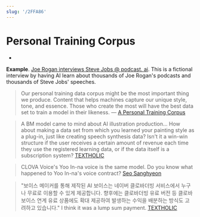 ```yaml
---
slug: '/2FFA86'
---
```


# Personal Training Corpus

-

**Example**. [Joe Rogan interviews Steve Jobs @ podcast. ai](https://podcast.ai/).
This is a fictional interview by having AI learn about thousands of Joe Rogan's podcasts and thousands of Steve Jobs' speeches.

> Our personal training data corpus might be the most important thing we produce. Content that helps machines capture our unique style, tone, and essence. Those who create the most will have the best data set to train a model in their likeness. — [A Personal Training Corpus](https://matt-rickard.ghost.io/personal-data-training-corpus/)

> A BM model came to mind about AI illustration production... How about making a data set from which you learned your painting style as a plug-in, just like creating speech synthesis data? Isn't it a win-win structure if the user receives a certain amount of revenue each time they use the registered learning data, or if the data itself is a subscription system? [TEXTHOLIC](https://twitter.com/TextholicJ/status/1580025435886301184)

> CLOVA Voice's Yoo In-na voice is the same model. Do you know what happened to Yoo In-na's voice contract? [Seo Sanghyeon](https://twitter.com/sanxiyn/status/1580026854739542016)

> "보이스 메이커를 통해 제작된 AI 보이스는 네이버 클로바더빙 서비스에서 누구나 무료로 이용할 수 있게 제공합니다. 향후에는 클로바더빙 유료 버전 등 클로바 보이스 연계 유료 상품에도 확대 제공하여 발생하는 수익을 배분하는 방식도 고려하고 있습니다." I think it was a lump sum payment. [TEXTHOLIC](https://twitter.com/TextholicJ/status/1580028575708639234)
